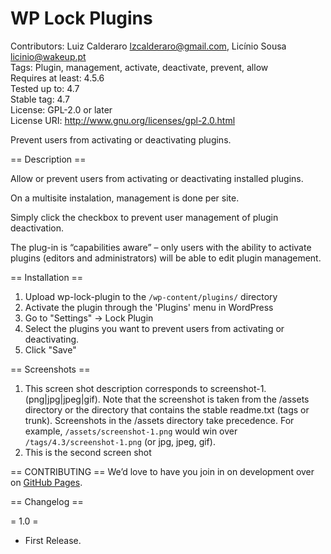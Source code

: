 # WP Lock Plugins #
Contributors: Luiz Calderaro <lzcalderaro@gmail.com>, Licínio Sousa <licinio@wakeup.pt>  
Tags: Plugin, management, activate, deactivate, prevent, allow  
Requires at least:  4.5.6  
Tested up to: 4.7  
Stable tag:  4.7  
License: GPL-2.0 or later  
License URI: http://www.gnu.org/licenses/gpl-2.0.html  

Prevent users from activating or deactivating plugins.

== Description ==

Allow or prevent users from activating or deactivating installed plugins.

On a multisite instalation, management is done per site.

Simply click the checkbox to prevent user management of plugin deactivation.

The plug-in is “capabilities aware” – only users with the ability to activate plugins (editors and administrators) will be able to edit plugin management.

== Installation ==

1. Upload wp-lock-plugin to the `/wp-content/plugins/` directory
2. Activate the plugin through the 'Plugins' menu in WordPress
3. Go to "Settings" -> Lock Plugin
4. Select the plugins you want to prevent users from activating or deactivating.
5. Click "Save"

== Screenshots ==

1. This screen shot description corresponds to screenshot-1.(png|jpg|jpeg|gif). Note that the screenshot is taken from
the /assets directory or the directory that contains the stable readme.txt (tags or trunk). Screenshots in the /assets
directory take precedence. For example, `/assets/screenshot-1.png` would win over `/tags/4.3/screenshot-1.png`
(or jpg, jpeg, gif).
2. This is the second screen shot

== CONTRIBUTING ==
We’d love to have you join in on development over on [GitHub Pages](https://github.com/lzcalderaro/wp_lock_plugins).

== Changelog ==

= 1.0 =
* First Release.
